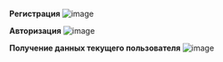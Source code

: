 <b>Регистрация</b>
![image](https://github.com/user-attachments/assets/5e1cf87e-2632-493b-8354-c16223043ecf)


<b>Авторизация</b>
![image](https://github.com/user-attachments/assets/bc93e147-58fe-4995-ba02-fe7e23673785)

<b>Получение данных текущего пользователя</b>
![image](https://github.com/user-attachments/assets/05d334f7-051a-4e2c-99ad-93239314a051)



